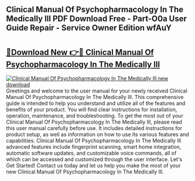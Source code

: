 ## Clinical Manual Of Psychopharmacology In The Medically Ill PDF Download Free - Part-O0a User Guide Repair - Service Owner Edition wfAuY

# <h2><a href="http://bc3887.oget.top/?id=Clinical+Manual+Of+Psychopharmacology+In+The+Medically+Ill">🔗Download New 👉🔴 Clinical Manual Of Psychopharmacology In The Medically Ill</a></h2>

[![Clinical Manual Of Psychopharmacology In The Medically Ill new download](https://i.imgur.com/5g1atiW.png)](http://bc3887.oget.top/?id=Clinical+Manual+Of+Psychopharmacology+In+The+Medically+Ill)
Greetings and welcome to the user manual for your newly received Clinical Manual Of Psychopharmacology In The Medically Ill. This comprehensive guide is intended to help you understand and utilize all of the features and benefits of your product. You will find clear instructions for installation, operation, maintenance, and troubleshooting. To get the most out of your Clinical Manual Of Psychopharmacology In The Medically Ill, please read this user manual carefully before use. It includes detailed instructions for product setup, as well as information on how to use its various features and capabilities. Clinical Manual Of Psychopharmacology In The Medically Ill advanced features include fingerprint scanning, smart home integration, automatic software updates, and customizable voice commands, all of which can be accessed and customized through the user interface. Let's Get Started! Contact us today and let us help you make the most of your new Clinical Manual Of Psychopharmacology In The Medically Ill.
